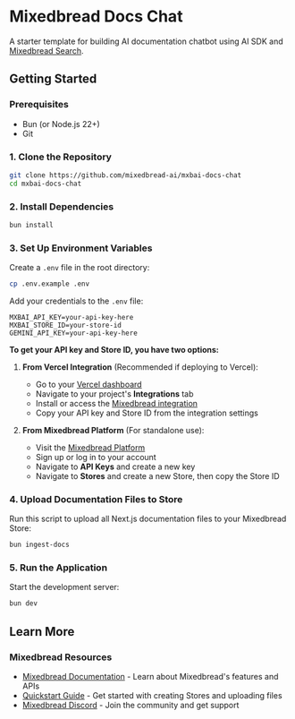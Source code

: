 # Mixedbread Docs Chat

A starter template for building AI documentation chatbot using AI SDK and [Mixedbread Search](https://www.mixedbread.com/blog/mixedbread-search).

## Getting Started

### Prerequisites

- Bun (or Node.js 22+)
- Git

### 1. Clone the Repository

```bash
git clone https://github.com/mixedbread-ai/mxbai-docs-chat
cd mxbai-docs-chat
```

### 2. Install Dependencies

```bash
bun install
```

### 3. Set Up Environment Variables

Create a `.env` file in the root directory:

```bash
cp .env.example .env
```

Add your credentials to the `.env` file:

```env
MXBAI_API_KEY=your-api-key-here
MXBAI_STORE_ID=your-store-id
GEMINI_API_KEY=your-api-key-here
```

**To get your API key and Store ID, you have two options:**

1. **From Vercel Integration** (Recommended if deploying to Vercel):
   - Go to your [Vercel dashboard](https://vercel.com/dashboard)
   - Navigate to your project's **Integrations** tab
   - Install or access the [Mixedbread integration](https://vercel.com/marketplace/mixedbread)
   - Copy your API key and Store ID from the integration settings

2. **From Mixedbread Platform** (For standalone use):
   - Visit the [Mixedbread Platform](https://platform.mixedbread.com/platform?next=api-keys)
   - Sign up or log in to your account
   - Navigate to **API Keys** and create a new key
   - Navigate to **Stores** and create a new Store, then copy the Store ID

### 4. Upload Documentation Files to Store

Run this script to upload all Next.js documentation files to your Mixedbread Store:

```bash
bun ingest-docs
```

### 5. Run the Application

Start the development server:

```bash
bun dev
```

## Learn More

### Mixedbread Resources

- [Mixedbread Documentation](https://www.mixedbread.com/docs) - Learn about Mixedbread's features and APIs
- [Quickstart Guide](https://www.mixedbread.com/docs/quickstart) - Get started with creating Stores and uploading files
- [Mixedbread Discord](https://discord.gg/fCpaq2dr) - Join the community and get support
